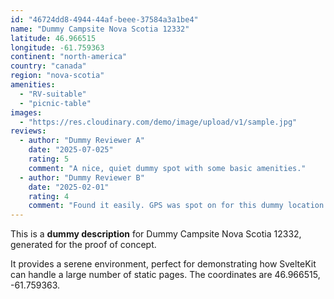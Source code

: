 ```yaml
---
id: "46724dd8-4944-44af-beee-37584a3a1be4"
name: "Dummy Campsite Nova Scotia 12332"
latitude: 46.966515
longitude: -61.759363
continent: "north-america"
country: "canada"
region: "nova-scotia"
amenities:
  - "RV-suitable"
  - "picnic-table"
images:
  - "https://res.cloudinary.com/demo/image/upload/v1/sample.jpg"
reviews:
  - author: "Dummy Reviewer A"
    date: "2025-07-025"
    rating: 5
    comment: "A nice, quiet dummy spot with some basic amenities."
  - author: "Dummy Reviewer B"
    date: "2025-02-01"
    rating: 4
    comment: "Found it easily. GPS was spot on for this dummy location."
---
```


This is a **dummy description** for Dummy Campsite Nova Scotia 12332, generated for the proof of concept.

It provides a serene environment, perfect for demonstrating how SvelteKit can handle a large number of static pages. The coordinates are 46.966515, -61.759363.
